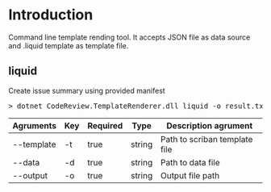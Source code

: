 # Introduction 

Command line template rending tool. It accepts JSON file as data source and .liquid template as template file. 

## liquid
Create issue summary using provided manifest
<pre>
> dotnet CodeReview.TemplateRenderer.dll liquid -o result.txt -t template.liquid  -d data.json
</pre>
| Agruments     | Key       | Required   | Type      | Description agrument      |
| ------------- | --------- | ---------- | --------- | ------------------------- |
| --template    | -t        | true       | string    | Path to scriban template file |
| --data        | -d        | true       | string    | Path to data file         |
| --output      | -o        | true       | string    | Output file path          |